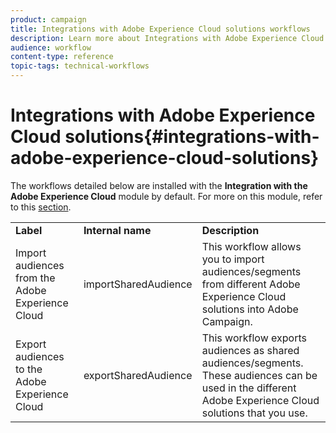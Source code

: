 ```yaml
---
product: campaign
title: Integrations with Adobe Experience Cloud solutions workflows
description: Learn more about Integrations with Adobe Experience Cloud solutions workflows
audience: workflow
content-type: reference
topic-tags: technical-workflows
---
```


# Integrations with Adobe Experience Cloud solutions{#integrations-with-adobe-experience-cloud-solutions}

The workflows detailed below are installed with the **Integration with the Adobe Experience Cloud** module by default. For more on this module, refer to this [section](../../integrations/using/configuring-ims.md#installing-the-package).

<table> 
 <tbody> 
  <tr> 
   <td> <strong>Label</strong><br /> </td> 
   <td> <strong>Internal name</strong><br /> </td> 
   <td> <strong>Description</strong><br /> </td> 
  </tr> 
  <tr> 
   <td> <span class="uicontrol">Import audiences from the Adobe Experience Cloud</span> <br /> </td> 
   <td> <span class="uicontrol">importSharedAudience</span> <br /> </td> 
   <td> This workflow allows you to import audiences/segments from different Adobe Experience Cloud solutions into Adobe Campaign.<br /> </td> 
  </tr> 
  <tr> 
   <td> <span class="uicontrol">Export audiences to the Adobe Experience Cloud</span> <br /> </td> 
   <td> <span class="uicontrol">exportSharedAudience</span> <br /> </td> 
   <td> This workflow exports audiences as shared audiences/segments. These audiences can be used in the different Adobe Experience Cloud solutions that you use.<br /> </td> 
  </tr> 
 </tbody> 
</table>

